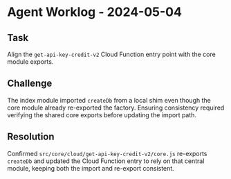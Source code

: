 # Agent Worklog - 2024-05-04

## Task
Align the `get-api-key-credit-v2` Cloud Function entry point with the core module exports.

## Challenge
The index module imported `createDb` from a local shim even though the core module already re-exported the factory. Ensuring consistency required verifying the shared core exports before updating the import path.

## Resolution
Confirmed `src/core/cloud/get-api-key-credit-v2/core.js` re-exports `createDb` and updated the Cloud Function entry to rely on that central module, keeping both the import and re-export consistent.
